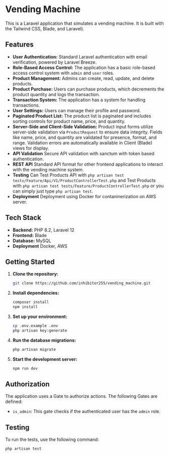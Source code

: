 # Vending Machine

This is a Laravel application that simulates a vending machine. It is built with the Tailwind CSS, Blade, and Laravel).

## Features

* **User Authentication:** Standard Laravel authentication with email verification, powered by Laravel Breeze.
* **Role-Based Access Control:** The application has a basic role-based access control system with `admin` and `user` roles.
* **Product Management:** Admins can create, read, update, and delete products.
* **Product Purchase:** Users can purchase products, which decrements the product quantity and logs the transaction.
* **Transaction System:** The application has a system for handling transactions.
* **User Settings:** Users can manage their profile and password.
* **Paginated Product List:** The product list is paginated and includes sorting controls for product name, price, and quantity.
* **Server-Side and Client-Side Validation:** Product input forms utilize server-side validation via `ProductRequest` to ensure data integrity. Fields like name, price, and quantity are validated for presence, format, and range. Validation errors are automatically available in Client (Blade) views for display.
* **API Validation** Secure API validation with sanctum with token based authentication.
* **REST API** Standard API format for other frontend applications to interact with the
vending machine system.
* **Testing** Can Test Products API with `php artisan test tests/Feature/Api/V1/ProductControllerTest.php` and Test Products with `php artisan test tests/Feature/ProductControllerTest.php` or you can simply just type `php artisan test`.
* **Deployment** Deployment using Docker for contaninerization on AWS server.

## Tech Stack

* **Backend:** PHP 8.2, Laravel 12
* **Frontend:** Blade
* **Database:** MySQL
* **Deployment** Docker, AWS

## Getting Started

1. **Clone the repository:**

    ```bash
    git clone https://github.com/inhibitor255/vending_machine.git
    ```

2. **Install dependencies:**

    ```bash
    composer install
    npm install
    ```

3. **Set up your environment:**

    ```bash
    cp .env.example .env
    php artisan key:generate
    ```

4. **Run the database migrations:**

    ```bash
    php artisan migrate
    ```

5. **Start the development server:**

    ```bash
    npm run dev
    ```

## Authorization

The application uses a Gate to authorize actions. The following Gates are defined:

* `is_admin`: This gate checks if the authenticated user has the `admin` role.

## Testing

To run the tests, use the following command:

```bash
php artisan test
```

